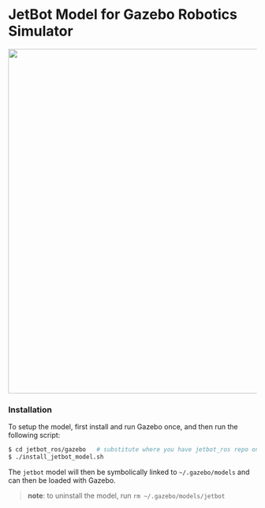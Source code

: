 # JetBot Model for Gazebo Robotics Simulator

<img src="https://github.com/dusty-nv/jetbot_ros/raw/master/gazebo/jetbot_gazebo_0.png" width="700">

### Installation

To setup the model, first install and run Gazebo once, and then run the following script:

```bash
$ cd jetbot_ros/gazebo   # substitute where you have jetbot_ros repo on your machine
$ ./install_jetbot_model.sh
```

The `jetbot` model will then be symbolically linked to `~/.gazebo/models` and can then be loaded with Gazebo.

> **note**:  to uninstall the model, run `rm ~/.gazebo/models/jetbot`
